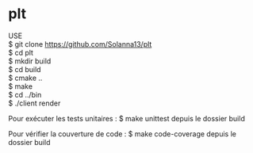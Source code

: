 # plt

USE <br/>
$ git clone https://github.com/Solanna13/plt <br/>
$ cd plt <br/>
$ mkdir build <br/>
$ cd build <br/>
$ cmake .. <br/>
$ make <br/>
$ cd ../bin <br/>
$ ./client render<br/>

Pour exécuter les tests unitaires : 
$ make unittest depuis le dossier build <br/>

Pour vérifier la couverture de code : 
$ make code-coverage depuis le dossier build <br/>
